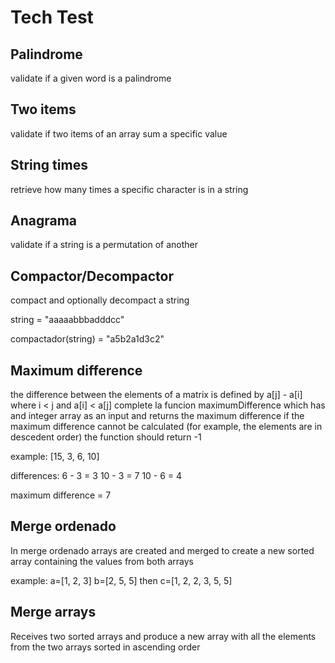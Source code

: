 # Tech Test

## Palindrome

validate if a given word is a palindrome

## Two items 

validate if two items of an array sum a specific value

## String times

retrieve how many times a specific character is in a string
 
## Anagrama

validate if a string is a permutation of another

## Compactor/Decompactor

compact and optionally decompact a string

string = "aaaaabbbadddcc"

compactador(string) = "a5b2a1d3c2"

## Maximum difference

the difference between the elements of a matrix is defined by a[j] - a[i] where i < j and a[i] < a[j]
complete la funcion maximumDifference which has and integer array as an input and returns the maximum difference
if the maximum difference cannot be calculated (for example, the elements are in descedent order) the function should return -1

example: [15, 3, 6, 10]

differences: 
6 - 3 = 3
10 - 3 = 7
10 - 6 = 4

maximum difference = 7

## Merge ordenado

In merge ordenado arrays are created and merged to create a new sorted array containing the values from both arrays

example: a=[1, 2, 3] b=[2, 5, 5] then c=[1, 2, 2, 3, 5, 5]

## Merge arrays

Receives two sorted arrays and produce a new array with all the elements from the two arrays sorted in ascending order
